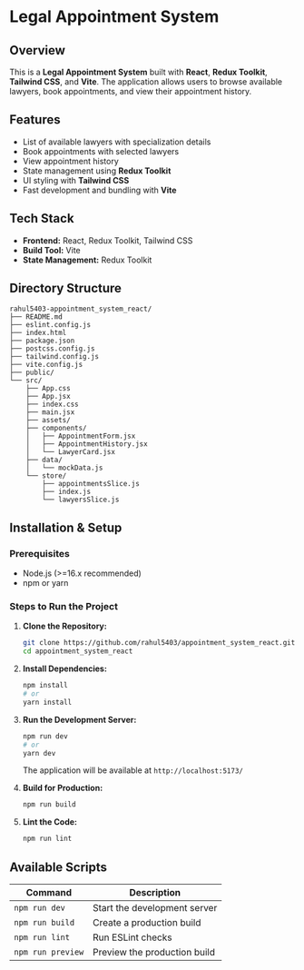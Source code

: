 # Legal Appointment System

## Overview
This is a **Legal Appointment System** built with **React**, **Redux Toolkit**, **Tailwind CSS**, and **Vite**. The application allows users to browse available lawyers, book appointments, and view their appointment history.

## Features
- List of available lawyers with specialization details
- Book appointments with selected lawyers
- View appointment history
- State management using **Redux Toolkit**
- UI styling with **Tailwind CSS**
- Fast development and bundling with **Vite**

## Tech Stack
- **Frontend:** React, Redux Toolkit, Tailwind CSS
- **Build Tool:** Vite
- **State Management:** Redux Toolkit

## Directory Structure
```
rahul5403-appointment_system_react/
├── README.md
├── eslint.config.js
├── index.html
├── package.json
├── postcss.config.js
├── tailwind.config.js
├── vite.config.js
├── public/
└── src/
    ├── App.css
    ├── App.jsx
    ├── index.css
    ├── main.jsx
    ├── assets/
    ├── components/
    │   ├── AppointmentForm.jsx
    │   ├── AppointmentHistory.jsx
    │   └── LawyerCard.jsx
    ├── data/
    │   └── mockData.js
    └── store/
        ├── appointmentsSlice.js
        ├── index.js
        └── lawyersSlice.js
```

## Installation & Setup

### Prerequisites
- Node.js (>=16.x recommended)
- npm or yarn

### Steps to Run the Project
1. **Clone the Repository:**
   ```sh
   git clone https://github.com/rahul5403/appointment_system_react.git
   cd appointment_system_react
   ```

2. **Install Dependencies:**
   ```sh
   npm install
   # or
   yarn install
   ```

3. **Run the Development Server:**
   ```sh
   npm run dev
   # or
   yarn dev
   ```
   The application will be available at `http://localhost:5173/`

4. **Build for Production:**
   ```sh
   npm run build
   ```

5. **Lint the Code:**
   ```sh
   npm run lint
   ```

## Available Scripts
| Command | Description |
|---------|-------------|
| `npm run dev` | Start the development server |
| `npm run build` | Create a production build |
| `npm run lint` | Run ESLint checks |
| `npm run preview` | Preview the production build |


